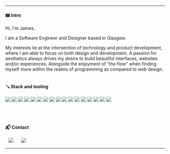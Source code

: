 <hr />
<h4>📟  Intro</h4>
<p>Hi, I'm James..</p>
<p>I am a Software Engineer and Designer based in Glasgow.</p>
<div>My interests lie at the intersection of technology and product development, where I am able to focus on both design and development. A passion for aesthetics always drives my desire to build beautiful interfaces, websites and/or experiences. Alongside the enjoyment of "the flow" when finding myself more within the realms of programming as compared to web design.</div>

<br />


<h4>🪛  Stack and tooling</h4>
  <p align = "left">
      <img src="https://img.shields.io/badge/JavaScript-1b242d?style=for-the-badge&logo=javascript&logoColor=f5f5f5"/>
      <img src="https://img.shields.io/badge/CSS-1b242d?style=for-the-badge&logo=css3&logoColor=f5f5f5"/>
      <img src="https://img.shields.io/badge/HTML-1b242d?style=for-the-badge&logo=html5&logoColor=f5f5f5"/>
      <img src="https://img.shields.io/badge/figma-1b242d?style=for-the-badge&logo=figma&logoColor=f5f5f5"/>
      <img src="https://img.shields.io/badge/sketch-1b242d?style=for-the-badge&logo=sketch&logoColor=f5f5f5"/>
      <img src="https://img.shields.io/badge/next.js-1b242d?style=for-the-badge&logo=nextdotjs&logoColor=f5f5f5"/>
      <img src="https://img.shields.io/badge/React-1b242d?style=for-the-badge&logo=react&logoColor=white"/>
      <img src="https://img.shields.io/badge/styled_components-1b242d?style=for-the-badge&logo=styledcomponents&logoColor=f5f5f5"/>
      <img src="https://img.shields.io/badge/jest-1b242d?style=for-the-badge&logo=jest&logoColor=f5f5f5"/>
      <img src="https://img.shields.io/badge/git-1b242d?style=for-the-badge&logo=git&logoColor=f5f5f5"/>
      <img src="https://img.shields.io/badge/Node.js-1b242d?style=for-the-badge&logo=node.js&logoColor=f5f5f5"/>
      <img src="https://img.shields.io/badge/Amazon_AWS-1b242d?style=for-the-badge&logo=amazon-aws&logoColor=f5f5f5"/>
      <img src="https://img.shields.io/badge/vercel-1b242d?style=for-the-badge&logo=vercel&logoColor=f5f5f5"/>
      <img src="https://img.shields.io/badge/jira-1b242d?style=for-the-badge&logo=jira&logoColor=f5f5f5"/>
      <img src="https://img.shields.io/badge/notion-1b242d?style=for-the-badge&logo=notion&logoColor=f5f5f5"/>
    <img src="https://img.shields.io/badge/visual_studio_code-1b242d?style=for-the-badge&logo=visualstudiocode&logoColor=f5f5f5"/>
    <img src="https://img.shields.io/badge/mac_os-1b242d?style=for-the-badge&logo=macos&logoColor=f5f5f5"/>

  </p>
<br />

  <br />
<p>
  <h4>📬  Contact</h4>
    <p align = "left">
      <a style="text-decoration: none;" href='https://www.linkedin.com/in/jamesryanco/'>
        <img src="https://img.shields.io/badge/LinkedIn-1b242d?style=for-the-badge&logo=linkedin&logoColor=f5f5f5" style="height : auto; margin-left : 10px; margin-right : 10px; text-decoration: none;"/>
      </a>
      <a style="text-decoration: none;" href="mailto:hello@jamesryan.co">
        <img src="https://img.shields.io/badge/Gmail-1b242d?style=for-the-badge&logo=gmail&logoColor=f5f5f5" style="height : auto; margin-left : 10px; margin-right : 10px; text-decoration: none;"/>
      </a>
    </p>
</p>

<hr />

<!-- k https://hendrasob.github.io/badges/ -->
